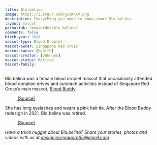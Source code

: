 ```yaml
---
title: Blo.belina
image: https://i.imgur.com/g5xKhXV.png
description: Everything you need to know about Blo.belina
layout: mascot
permalink: /mascotdex/blo-belina/
comments: false
birth-year: 2018
mascot-type: Blood Droplet
mascot-owner: Singapore Red Cross
mascot-cause: [Health]
mascot-creator: [Unknown]
mascot-status: Retired
mascot-family: 
---
```


Blo.belina was a female blood droplet mascot that occasionally attended blood donation drives and outreach activities instead of Singapore Red Cross’s main mascot, <a href="https://www.designinsingapore.com/mascotdex/blood-buddy/" target="_blank">Blood Buddy</a>. 

<figure>
<img src="https://i.imgur.com/l5z3Rmw.jpg" alt="">
<figcaption><a href="https://www.facebook.com/sgredcross/posts/did-see-blobelina-our-beautiful-blood-buddy-at-live-healthy-stay-happy-2-over-th/1792643704127412/ " target="_blank">(Source)</a></figcaption>
</figure>

She has long eyelashes and wears a pink hair tie. After the Blood Buddy redesign in 2021, Blo.belina was retired.

<figure>
<img src="https://i.imgur.com/yfAP7fX.jpg" alt="">
<figcaption><a href="https://www.facebook.com/sgredcross/photos/meet-blobelina-the-most-beautiful-blood-buddy-you-can-ever-find-blobelina-was-bl/1775999812458468/?_rdr " target="_blank">(Source)</a></figcaption>
</figure>

<i>Have a trivia nugget about Blo.belina? Share your stories, photos and videos with us at designinsingapore65@gmail.com</i>
